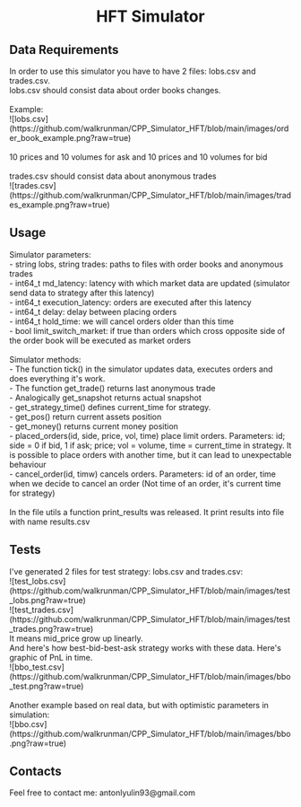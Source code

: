 <h1 align="center">HFT Simulator</a>
<h2 align="left">Data Requirements</h2>
In order to use this simulator you have to have 2 files: lobs.csv and trades.csv. <br>
lobs.csv should consist data about order books changes. <br>
<br>
Example: <br>
![lobs.csv](https://github.com/walkrunman/CPP_Simulator_HFT/blob/main/images/order_book_example.png?raw=true) 
<br>
<br>
10 prices and 10 volumes for ask and 10 prices and 10 volumes for bid <br>
<br>
trades.csv should consist data about anonymous trades 
<br>
![trades.csv](https://github.com/walkrunman/CPP_Simulator_HFT/blob/main/images/trades_example.png?raw=true) 
<br>
<h2 align="left">Usage</h2>
Simulator parameters: <br>
- string lobs, string trades:   paths to files with order books and anonymous trades <br>
- int64_t md_latency:           latency with which market data are updated (simulator send data to strategy after this latency) <br>
- int64_t execution_latency:    orders are executed after this latency <br>
- int64_t delay:                delay between placing orders<br>
- int64_t hold_time:            we will cancel orders older than this time<br>
- bool limit_switch_market:     if true than orders which cross opposite side of the order book will be executed as market orders<br>
<br>
Simulator methods:
<br>
- The function tick() in the simulator updates data, executes orders and does everything it's work.<br>
- The function get_trade() returns last anonymous trade<br>
- Analogically get_snapshot returns actual snapshot<br>
- get_strategy_time() defines current_time for strategy.<br>
- get_pos() return current assets position <br>
- get_money() returns current money position <br>
- placed_orders(id, side, price, vol, time) place limit orders. Parameters: id; side = 0 if bid, 1 if ask; price; vol = volume, time = current_time in strategy. It is possible to place orders with another time, but it can lead to unexpectable behaviour <br>
- cancel_order(id, timw) cancels orders. Parameters: id of an order, time when we decide to cancel an order (Not time of an order, it's current time for strategy) <br>
<br>
In the file utils a function print_results was released. It print results into file with name results.csv <br>

<h2 align="left">Tests</h2>
I've generated 2 files for test strategy: lobs.csv and trades.csv: <br>
![test_lobs.csv](https://github.com/walkrunman/CPP_Simulator_HFT/blob/main/images/test_lobs.png?raw=true) <br>
![test_trades.csv](https://github.com/walkrunman/CPP_Simulator_HFT/blob/main/images/test_trades.png?raw=true) <br>
It means mid_price grow up linearly. <br>
And here's how best-bid-best-ask strategy works with these data. Here's graphic of PnL in time. <br>
![bbo_test.csv](https://github.com/walkrunman/CPP_Simulator_HFT/blob/main/images/bbo_test.png?raw=true) <br>
<br>
Another example based on real data, but with optimistic parameters in simulation: <br>
![bbo.csv](https://github.com/walkrunman/CPP_Simulator_HFT/blob/main/images/bbo.png?raw=true) <br>

<h2 align="left">Contacts</h2>
Feel free to contact me: antonlyulin93@gmail.com
